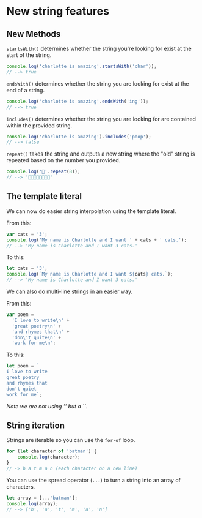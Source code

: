 # New string features

## New Methods

`startsWith()` determines whether the string you're looking for
exist at the start of the string.

```javascript
console.log('charlotte is amazing'.startsWith('char'));
// --> true
```

`endsWith()` determines whether the string you are looking for
exist at the end of a string.

```javascript
console.log('charlotte is amazing'.endsWith('ing'));
// --> true
```

`includes()` determines whether the string you are looking for
are contained within the provided string.

```javascript
console.log('charlotte is amazing').includes('poop');
// --> false
```

`repeat()` takes the string and outputs a new string where the "old"
string is repeated based on the number you provided.

```javascript
console.log('🍰'.repeat(8));
// --> '🍰🍰🍰🍰🍰🍰🍰🍰'
```

## The template literal

We can now do easier string interpolation using the template literal.

From this:

```javascript
var cats = '3';
console.log('My name is Charlotte and I want ' + cats + ' cats.');
// --> 'My name is Charlotte and I want 3 cats.'
```

To this:

```javascript
let cats = '3';
console.log(`My name is Charlotte and I want ${cats} cats.`);
// --> 'My name is Charlotte and I want 3 cats.'
```

We can also do multi-line strings in an easier way.

From this:

```javascript
var poem = 
  'I love to write\n' +
  'great poetry\n' +
  'and rhymes that\n' +
  'don\'t quite\n' +
  'work for me\n';
```

To this:

```javascript
let poem = `
I love to write
great poetry
and rhymes that
don't quiet
work for me`;
```

_Note we are not using '' but a ``._

## String iteration

Strings are iterable so you can use the `for-of` loop.

```javascript
for (let character of 'batman') {
    console.log(character);
}
// -> b a t m a n (each character on a new line)
```

You can use the spread operator (`...`) to turn a string into an
array of characters.

```javascript
let array = [...'batman'];
console.log(array);
// --> ['b', 'a', 't', 'm', 'a', 'n']
```
